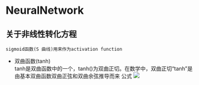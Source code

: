 NeuralNetwork
===================

关于非线性转化方程
------------------------------------------------------

`sigmoid函数(S 曲线)用来作为activation function`<br>

* 双曲函数(tanh)<br>
    tanh是双曲函数中的一个，tanh()为双曲正切。在数学中，双曲正切“tanh”是由基本双曲函数双曲正弦和双曲余弦推导而来
公式
![](https://github.com/TastSong/NeuralNetwork/tree/master/NeuralNetwork/png/0.png)
